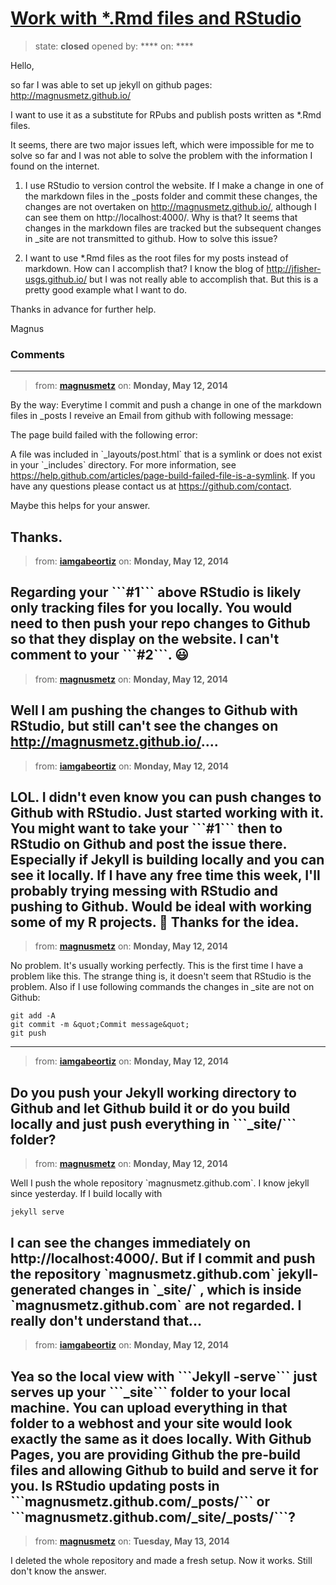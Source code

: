 # [Work with *.Rmd files and RStudio](https://github.com/jekyll/jekyll-help/issues/44)

> state: **closed** opened by: **** on: ****

Hello,

so far I was able to set up jekyll on github pages: http://magnusmetz.github.io/

I want to use it as a substitute for RPubs and publish posts written as *.Rmd files.

It seems, there are two major issues left, which were impossible for me to solve so far and I was not able to solve the problem with the information I found on the internet.

1. I use RStudio to version control the website. If I make a change in one of the markdown files in the _posts folder and commit these changes, the changes are not overtaken on http://magnusmetz.github.io/, although I can see them on http://localhost:4000/. Why is that? It seems that changes in the markdown files are tracked but the subsequent changes in _site are not transmitted to github. How to solve this issue?

2. I want to use *.Rmd files as the root files for my posts instead of markdown. How can I accomplish that? I know the blog of http://jfisher-usgs.github.io/ but I was not really able to accomplish that. But this is a pretty good example what I want to do.

Thanks in advance for further help.

Magnus

### Comments

---
> from: [**magnusmetz**](https://github.com/jekyll/jekyll-help/issues/44#issuecomment-42824267) on: **Monday, May 12, 2014**

By the way: Everytime I commit and push a change in one of the markdown files in _posts I reveive an Email from github with following message:

The page build failed with the following error:

A file was included in &#x60;_layouts/post.html&#x60; that is a symlink or does not exist in your &#x60;_includes&#x60; directory. For more information, see https://help.github.com/articles/page-build-failed-file-is-a-symlink.
If you have any questions please contact us at https://github.com/contact.

Maybe this helps for your answer.

Thanks.
---
> from: [**iamgabeortiz**](https://github.com/jekyll/jekyll-help/issues/44#issuecomment-42824581) on: **Monday, May 12, 2014**

Regarding your &#x60;&#x60;&#x60;#1&#x60;&#x60;&#x60; above RStudio is likely only tracking files for you locally.  You would need to then push your repo changes to Github so that they display on the website.  I can&#x27;t comment to your &#x60;&#x60;&#x60;#2&#x60;&#x60;&#x60;. :smiley:
---
> from: [**magnusmetz**](https://github.com/jekyll/jekyll-help/issues/44#issuecomment-42825372) on: **Monday, May 12, 2014**

Well I am pushing the changes to Github with RStudio, but still can&#x27;t see the changes on http://magnusmetz.github.io/....
---
> from: [**iamgabeortiz**](https://github.com/jekyll/jekyll-help/issues/44#issuecomment-42826123) on: **Monday, May 12, 2014**

LOL.  I didn&#x27;t even know you can push changes to Github with RStudio.  Just started working with it.  You might want to take your &#x60;&#x60;&#x60;#1&#x60;&#x60;&#x60; then to RStudio on Github and post the issue there.  Especially if Jekyll is building locally and you can see it locally.  If I have any free time this week, I&#x27;ll probably trying messing with RStudio and pushing to Github.  Would be ideal with working some of my R projects. :thought_balloon: Thanks for the idea.
---
> from: [**magnusmetz**](https://github.com/jekyll/jekyll-help/issues/44#issuecomment-42826484) on: **Monday, May 12, 2014**

No problem. It&#x27;s usually working perfectly. This is the first time I have a problem like this. The strange thing is, it doesn&#x27;t seem that RStudio is the problem. Also if I use following commands the changes in _site are not on Github:

~~~
git add -A
git commit -m &quot;Commit message&quot;
git push
~~~

---
> from: [**iamgabeortiz**](https://github.com/jekyll/jekyll-help/issues/44#issuecomment-42826863) on: **Monday, May 12, 2014**

Do you push your Jekyll working directory to Github and let Github build it or do you build locally and just push everything in &#x60;&#x60;&#x60;_site/&#x60;&#x60;&#x60; folder?
---
> from: [**magnusmetz**](https://github.com/jekyll/jekyll-help/issues/44#issuecomment-42827724) on: **Monday, May 12, 2014**

Well I push the whole repository &#x60;magnusmetz.github.com&#x60;. I know jekyll since yesterday. If I build locally with
~~~
jekyll serve
~~~ 
I can see the changes immediately on http://localhost:4000/. But if I commit and push the repository &#x60;magnusmetz.github.com&#x60; jekyll-generated changes in &#x60;_site/&#x60; , which is inside &#x60;magnusmetz.github.com&#x60; are not regarded.
I really don&#x27;t understand that...
---
> from: [**iamgabeortiz**](https://github.com/jekyll/jekyll-help/issues/44#issuecomment-42830369) on: **Monday, May 12, 2014**

Yea so the **local view** with &#x60;&#x60;&#x60;Jekyll -serve&#x60;&#x60;&#x60; just serves up your &#x60;&#x60;&#x60;_site&#x60;&#x60;&#x60; folder to your local machine.  You can upload everything in that folder to a webhost and your site would look exactly the same as it does locally.  With Github Pages, you are providing Github the pre-build files and allowing Github to build and serve it for you.  Is RStudio updating posts in &#x60;&#x60;&#x60;magnusmetz.github.com/_posts/&#x60;&#x60;&#x60; or &#x60;&#x60;&#x60;magnusmetz.github.com/_site/_posts/&#x60;&#x60;&#x60;?
---
> from: [**magnusmetz**](https://github.com/jekyll/jekyll-help/issues/44#issuecomment-43015096) on: **Tuesday, May 13, 2014**

I deleted the whole repository and made a fresh setup. Now it works. Still don&#x27;t know the answer.
